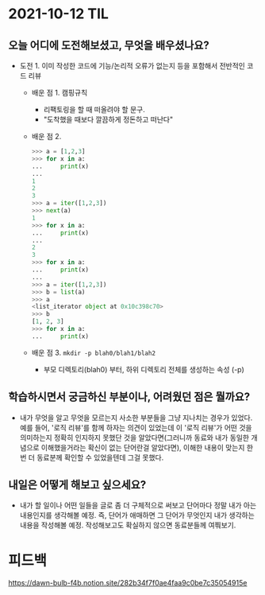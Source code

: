 # 2021-10-12 TIL 

## 오늘 어디에 도전해보셨고, 무엇을 배우셨나요?

- 도전 1. 이미 작성한 코드에 기능/논리적 오류가 없는지 등을 포함해서 전반적인 코드 리뷰
  - 배운 점 1. 캠핑규칙
    - 리팩토링을 할 때 떠올려야 할 문구.
    - "도착했을 때보다 깔끔하게 정돈하고 떠난다"
  - 배운 점 2. 
    ``` python
    >>> a = [1,2,3]
    >>> for x in a:
    ...     print(x)
    ... 
    1
    2
    3
    >>> a = iter([1,2,3])
    >>> next(a)
    1
    >>> for x in a:
    ...     print(x)
    ... 
    2
    3
    >>> for x in a:
    ...     print(x)
    ... 
    >>> a = iter([1,2,3])
    >>> b = list(a)
    >>> a
    <list_iterator object at 0x10c398c70>
    >>> b
    [1, 2, 3]
    >>> for x in a:
    ...     print(x)

    ```

  - 배운 점 3. `mkdir -p blah0/blah1/blah2`
    - 부모 디렉토리(blah0) 부터, 하위 디렉토리 전체를 생성하는 속성 (-p)

## 학습하시면서 궁금하신 부분이나, 어려웠던 점은 뭘까요?

- 내가 무엇을 알고 무엇을 모르는지 사소한 부분들을 그냥 지나치는 경우가 있었다.
예를 들어, '로직 리뷰'를 함께 하자는 의견이 있었는데 이 '로직 리뷰'가 어떤 것을 의미하는지 정확히 인지하지 못했단 것을 알았다면(그러니까 동료와 내가 동일한 개념으로 이해했을거라는 확신이 없는 단어란걸 알았다면), 이해한 내용이 맞는지 한번 더 동료분께 확인할 수 있었을텐데 그걸 못했다.

## 내일은 어떻게 해보고 싶으세요?

- 내가 할 일이나 어떤 일들을 글로 좀 더 구체적으로 써보고 단어마다 정말 내가 아는 내용인지를 생각해볼 예정. 즉, 단어가 애매하면 그 단어가 무엇인지 내가 생각하는 내용을 작성해볼 예정. 작성해보고도 확실하지 않으면 동료분들께 여쭤보기.

# 피드백

https://dawn-bulb-f4b.notion.site/282b34f7f0ae4faa9c0be7c35054915e